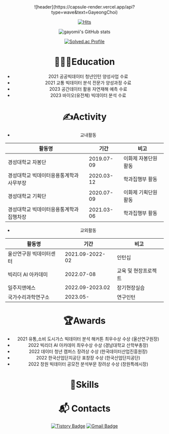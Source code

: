 <div align="center">
![header](https://capsule-render.vercel.app/api?type=wave&text=GayeongChoi)

[![Hits](https://hits.seeyoufarm.com/api/count/incr/badge.svg?url=https%3A%2F%2Fgithub.com%2Fgayomiiiii&count_bg=%23FEFFC3&title_bg=%23FFC6C6&icon=&icon_color=%23F0F0F0&title=hits&edge_flat=false)](https://hits.seeyoufarm.com)


![gayomii's GitHub stats](https://github-readme-stats.vercel.app/api?username=gayomiiiii&show_icons=true&theme=radical)

[![Solved.ac Profile](http://mazassumnida.wtf/api/v2/generate_badge?boj=yh460700)](https://solved.ac/yh460700/)

# 👩🏻‍💻Education
- 2021 공공빅데이터 청년인턴 양성사업 수료
- 2021 교통 빅데이터 분석 전문가 양성과정 수료
- 2023 공간데이터 활용 자연재해 예측 수료
- 2023 바이오(유전체) 빅데이터 분석 수료


# ✍️Activity

- 교내활동

| 활동명                               | 기간       | 비고               |
|--------------------------------------|------------|--------------------|
| 경성대학교 자봉단                      | 2019.07-09 | 이화제 자봉단원 활동 |
| 경성대학교 빅데이터응용통계학과 사무부장 | 2020.03-12 | 학과집행부 활동     |
| 경성대학교 기획단                      | 2020.07-09 | 이화제 기획단원 활동 |
| 경성대학교 빅데이터응용통계학과 집행차장 | 2021.03-06 | 학과집행부 활동     |


- 교외활동

| 활동명                  | 기간            | 비고                    |
|-------------------------|-----------------|-------------------------|
| 울산연구원 빅데이터센터   | 2021.09-2022-02 | 인턴십                  |
| 빅리더 AI 아카데미       | 2022.07-08      | 교육 및 현장프로젝트     |
| 일주지앤에스             | 2022.09-2023.02 | 장기현장실습             |
| 국가수리과학연구소        | 2023.05-        | 연구인턴                |


# 🏆Awards
- 2021 유통,소비 도시가스 빅데이터 분석 해커톤 최우수상 수상 (울산연구원장)
- 2022 빅리더 AI 아카데미 최우수상 수상 (경남대학교 산학부총장)
- 2022 데이터 청년 캠퍼스 장려상 수상 (한국데이터산업진흥원장)
- 2022 한국산업단지공단 표창장 수상 (한국산업단지공단)
- 2022 창원 빅데이터 공모전 분석부문 장려상 수상 (창원특례시장)


# 💪Skills

# :mailbox_with_mail: Contacts
[![Tistory Badge](http://img.shields.io/badge/Tistory-000000.svg?&style=flat-square&logo=Tistory&link=https://gayomii.tistory.com/)](https://gayomii.tistory.com/)
[![Gmail Badge](https://img.shields.io/badge/Gmail-d14836?style=flat-square&logo=Gmail&logoColor=white&link=mailto:yh460700@gmail.com)](yh460700@gmail.com)
</div>
